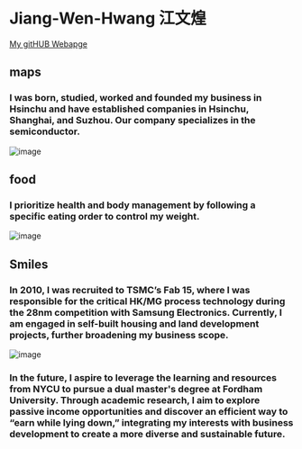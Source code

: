 # Jiang-Wen-Hwang 江文煌

[My gitHUB Webapge](https://Jiang-Wen-Hwang.github.io)

## maps
###  I was born, studied, worked and founded my business in Hsinchu and have established companies in Hsinchu, Shanghai, and Suzhou. Our company specializes in the semiconductor.                                             
![image](https://github.com/user-attachments/assets/8a91be39-a1ba-4ffa-bbdf-4e4d755eb2c9)

## food
### I prioritize health and body management by following a specific eating order to control my weight.
![image](https://github.com/user-attachments/assets/078b2617-0a92-4f15-a257-4222d838cad9)



## Smiles
### In 2010, I was recruited to TSMC’s Fab 15, where I was responsible for the critical HK/MG process technology during the 28nm competition with Samsung Electronics. Currently, I am engaged in self-built housing and land development projects, further broadening my business scope.
![image](https://github.com/user-attachments/assets/c4de0b1b-1547-440d-9ad8-4ce187896d70)


###  In the future, I aspire to leverage the learning and resources from NYCU to pursue a dual master's degree at Fordham University. Through academic research, I aim to explore passive income opportunities and discover an efficient way to “earn while lying down,” integrating my interests with business development to create a more diverse and sustainable future.
